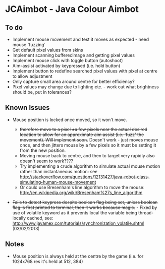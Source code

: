 JCAimbot - Java Colour Aimbot
========

To do
--------
* Implement mouse movement and test it moves as expected - need mouse 'fuzzing'
* Get default pixel values from skins
* Implement scanning bufferedimage and getting pixel values
* Implement mouse click with toggle button (autoshoot)
* Aim-assist activated by keypressed (i.e. hold button)
* Implement button to redefine searched pixel values with pixel at centre to allow adjustment
* Only capture small area around centre for better efficiency?
* Pixel values may change due to lighting etc. - work out what brightness should be, put in tolerances?



Known Issues
--------------
* Mouse position is locked once moved, so it won't move.
	* ~~therefore move to a pixel ±a few pixels near the actual desired location to allow for an approximate aim assist (i.e. 'fuzz' the movement). Will implement soon.~~ Doesn't work - just moves mouse once, and then jitters mouse by a few pixels so it must be setting it from the new position.
	* Moving mouse back to centre, and then to target very rapidly also doesn't seem to work????
	* Try implementing a crude algorithm to simulate actual mouse motion rather than instantaneous motion: see http://stackoverflow.com/questions/12131427/java-robot-class-simulating-human-mouse-movement
	* Or could use Bresenham's line algorithm to move the mouse: http://en.wikipedia.org/wiki/Bresenham%27s_line_algorithm

* ~~Fails to detect keypress despite boolean flag being set, unless boolean flag is first printed to terminal, then it works because magic.~~ - Fixed by use of volatile keyword as it prevents local the variable being thread-locally cached, see: http://www.javamex.com/tutorials/synchronization_volatile.shtml (03/02/2013)

Notes
-------
* Mouse position is always held at the centre by the game (i.e. for 1024x768 res it's held at 512, 384)
